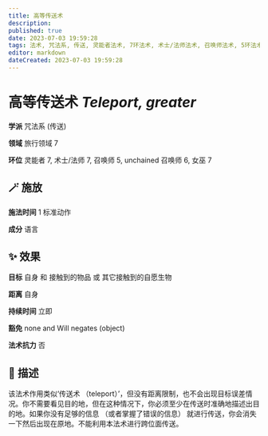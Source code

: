 ```yaml
---
title: 高等传送术
description: 
published: true
date: 2023-07-03 19:59:28
tags: 法术, 咒法系, 传送, 灵能者法术, 7环法术, 术士/法师法术, 召唤师法术, 5环法术, unchained 召唤师法术, 6环法术, 女巫法术, 旅行领域
editor: markdown
dateCreated: 2023-07-03 19:59:28
---
```


# **高等传送术** *Teleport, greater*

**学派** 咒法系 (传送) 

**领域** 旅行领域 7

**环位** 灵能者 7, 术士/法师 7, 召唤师 5, unchained 召唤师 6, 女巫 7

## 🪄 施放

**施法时间** 1 标准动作

**成分** 语言

## ✨ 效果 

**目标** 自身 和 接触到的物品 或 其它接触到的自愿生物 

**距离** 自身  

**持续时间** 立即 

**豁免** none and Will negates (object)

**法术抗力** 否

## 📖 描述

该法术作用类似‘传送术 （teleport）’，但没有距离限制，也不会出现目标误差情况。你不需要看见目的地，但在这种情况下，你必须至少在传送时准确地描述出目的地。如果你没有足够的信息 （或者掌握了错误的信息） 就进行传送，你会消失一下然后出现在原地。不能利用本法术进行跨位面传送。
    